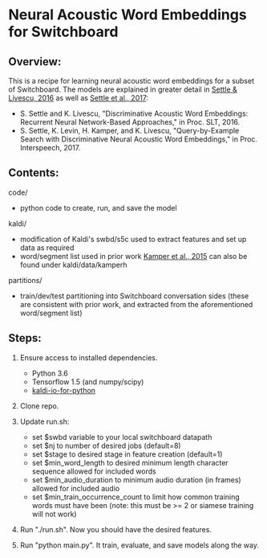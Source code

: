 Neural Acoustic Word Embeddings for Switchboard
===============================================

Overview:
---------

This is a recipe for learning neural acoustic word embeddings for a subset of Switchboard. The models are explained in greater detail in [Settle & Livescu, 2016](https://arxiv.org/abs/1611.02550) as well as [Settle et al., 2017](https://arxiv.org/abs/1706.03818):

- S. Settle and K. Livescu, "Discriminative Acoustic Word Embeddings: Recurrent Neural Network-Based Approaches," in Proc. SLT, 2016.
- S. Settle, K. Levin, H. Kamper, and K. Livescu, "Query-by-Example Search with Discriminative Neural Acoustic Word Embeddings," in Proc. Interspeech, 2017.


Contents:
---------

code/
- python code to create, run, and save the model

kaldi/
- modification of Kaldi's swbd/s5c used to extract features and set up data as required
- word/segment list used in prior work [Kamper et al., 2015](http://arxiv.org/abs/1510.01032) can also be found under kaldi/data/kamperh

partitions/
- train/dev/test partitioning into Switchboard conversation sides (these are consistent with prior work, and extracted from the aforementioned word/segment list)

Steps:
------

1. Ensure access to installed dependencies.
    - Python 3.6
    - Tensorflow 1.5 (and numpy/scipy)
    - [kaldi-io-for-python](https://github.com/vesis84/kaldi-io-for-python)

2. Clone repo.

3. Update run.sh:
    - set $swbd variable to your local switchboard datapath
    - set $nj to number of desired jobs (default=8)
    - set $stage to desired stage in feature creation (default=1)
    - set $min\_word\_length to desired minimum length character sequence allowed for included words
    - set $min\_audio\_duration to minimum audio duration (in frames) allowed for included audio
    - set $min\_train\_occurrence\_count to limit how common training words must have been (note: this must be >= 2 or siamese training will not work)

4. Run "./run.sh". Now you should have the desired features.

5. Run "python main.py". It train, evaluate, and save models along the way.
